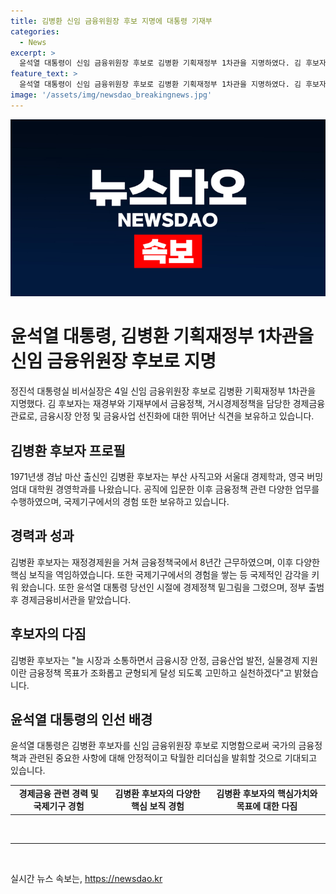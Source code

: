 ```yaml
---
title: 김병환 신임 금융위원장 후보 지명에 대통령 기재부
categories:
  - News
excerpt: >
  윤석열 대통령이 신임 금융위원장 후보로 김병환 기획재정부 1차관을 지명하였다. 김 후보자는 재정경제원 출신으로 경제금융 관련 다양한 역할을 수행해왔으며, 국제적 감각도 쌓았다. 그는 금융시장 안정과 발전, 실물경제 지원을 고민하며 실천하겠다고 밝혔다. 1971년생으로 경남 마산 출신이며, 부산 사직고와 서울대 경제학과, 영국 버밍엄대 대학원 경영학과 출신이다.
feature_text: >
  윤석열 대통령이 신임 금융위원장 후보로 김병환 기획재정부 1차관을 지명하였다. 김 후보자는 재정경제원 출신으로 경제금융 관련 다양한 역할을 수행해왔으며, 국제적 감각도 쌓았다. 그는 금융시장 안정과 발전, 실물경제 지원을 고민하며 실천하겠다고 밝혔다. 1971년생으로 경남 마산 출신이며, 부산 사직고와 서울대 경제학과, 영국 버밍엄대 대학원 경영학과 출신이다.
image: '/assets/img/newsdao_breakingnews.jpg'
---
```


<p><img src="/assets/img/newsdao_breakingnews.jpg" alt="koreaapp 속보" /></p>

<h1 data-ke-size="size26">윤석열 대통령, 김병환 기획재정부 1차관을 신임 금융위원장 후보로 지명</h1>

<p data-ke-size="size16">정진석 대통령실 비서실장은 4일 신임 금융위원장 후보로 김병환 기획재정부 1차관을 지명했다. 김 후보자는 재경부와 기재부에서 금융정책, 거시경제정책을 담당한 경제금융관료로, 금융시장 안정 및 금융사업 선진화에 대한 뛰어난 식견을 보유하고 있습니다.</p>

<h2 data-ke-size="size24">김병환 후보자 프로필</h2>

<p data-ke-size="size16">1971년생 경남 마산 출신인 김병환 후보자는 부산 사직고와 서울대 경제학과, 영국 버밍엄대 대학원 경영학과를 나왔습니다. 공직에 입문한 이후 금융정책 관련 다양한 업무를 수행하였으며, 국제기구에서의 경험 또한 보유하고 있습니다.</p>

<h2 data-ke-size="size24">경력과 성과</h2>

<p data-ke-size="size16">김병환 후보자는 재정경제원을 거쳐 금융정책국에서 8년간 근무하였으며, 이후 다양한 핵심 보직을 역임하였습니다. 또한 국제기구에서의 경험을 쌓는 등 국제적인 감각을 키워 왔습니다. 또한 윤석열 대통령 당선인 시절에 경제정책 밑그림을 그렸으며, 정부 출범 후 경제금융비서관을 맡았습니다.</p>

<h2 data-ke-size="size24">후보자의 다짐</h2>

<p data-ke-size="size16">김병환 후보자는 "늘 시장과 소통하면서 금융시장 안정, 금융산업 발전, 실물경제 지원이란 금융정책 목표가 조화롭고 균형되게 달성 되도록 고민하고 실천하겠다"고 밝혔습니다.</p>

<h2 data-ke-size="size24">윤석열 대통령의 인선 배경</h2>

<p data-ke-size="size16">윤석열 대통령은 김병환 후보자를 신임 금융위원장 후보로 지명함으로써 국가의 금융정책과 관련된 중요한 사항에 대해 안정적이고 탁월한 리더십을 발휘할 것으로 기대되고 있습니다.</p>

<table>
    <tbody>
        <tr>
            <td style="text-align: center; height: 17px;"><b>경제금융 관련 경력 및 국제기구 경험</b></td>
            <td style="text-align: center; height: 17px;"><b>김병환 후보자의 다양한 핵심 보직 경험</b></td>
            <td style="text-align: center; height: 17px;"><b>김병환 후보자의 핵심가치와 목표에 대한 다짐</b></td>
        </tr>
    </tbody>
</table>

<p><br>
<hr></p>

<p data-ke-size="size16">&nbsp;</p>
실시간 뉴스 속보는, <a href="https://newsdao.kr" rel="dofollow">https://newsdao.kr</a>


